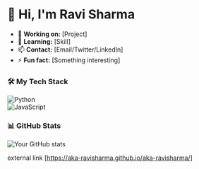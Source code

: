 # 👋 Hi, I'm Ravi Sharma

- 🔭 **Working on:** [Project]
- 🌱 **Learning:** [Skill]
- 📫 **Contact:** [Email/Twitter/LinkedIn]
- ⚡ **Fun fact:** [Something interesting]

### 🛠️ My Tech Stack

![Python](https://img.shields.io/badge/-Python-3776AB?logo=python&logoColor=white)  
![JavaScript](https://img.shields.io/badge/-JavaScript-F7DF1E?logo=javascript&logoColor=black)

### 📊 GitHub Stats

![Your GitHub stats](https://github-readme-stats.vercel.app/api?username=yourusername&show_icons=true&theme=radical)

external link [https://aka-ravisharma.github.io/aka-ravisharma/]
